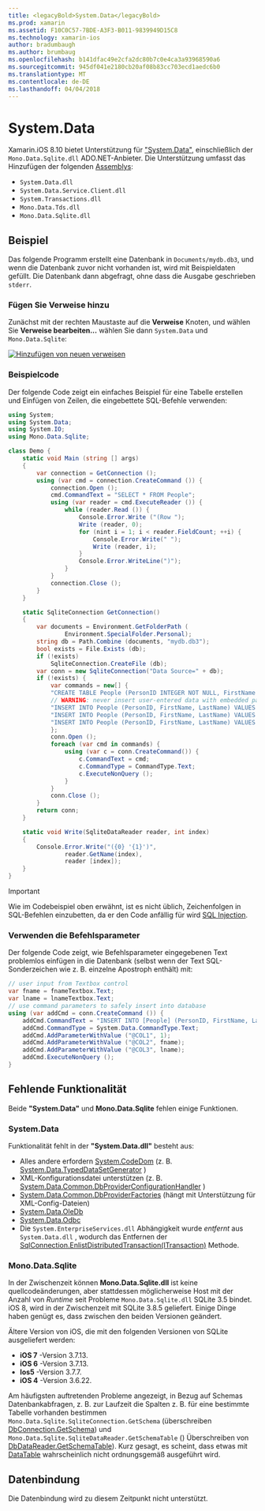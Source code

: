 ```yaml
---
title: <legacyBold>System.Data</legacyBold>
ms.prod: xamarin
ms.assetid: F10C0C57-7BDE-A3F3-B011-9839949D15C8
ms.technology: xamarin-ios
author: bradumbaugh
ms.author: brumbaug
ms.openlocfilehash: b141dfac49e2cfa2dc80b7c0e4ca3a93968590a6
ms.sourcegitcommit: 945df041e2180cb20af08b83cc703ecd1aedc6b0
ms.translationtype: MT
ms.contentlocale: de-DE
ms.lasthandoff: 04/04/2018
---
```

# <a name="systemdata"></a><legacyBold>System.Data</legacyBold>

Xamarin.iOS 8.10 bietet Unterstützung für ["System.Data"](https://developer.xamarin.com/api/namespace/System.Data/), einschließlich der `Mono.Data.Sqlite.dll` ADO.NET-Anbieter. Die Unterstützung umfasst das Hinzufügen der folgenden [Assemblys](~/cross-platform/internals/available-assemblies.md):

-  `System.Data.dll`
-  `System.Data.Service.Client.dll`
-  `System.Transactions.dll`
-  `Mono.Data.Tds.dll`
-  `Mono.Data.Sqlite.dll`


<a name="Example" />

## <a name="example"></a>Beispiel

Das folgende Programm erstellt eine Datenbank in `Documents/mydb.db3`, und wenn die Datenbank zuvor nicht vorhanden ist, wird mit Beispieldaten gefüllt. Die Datenbank dann abgefragt, ohne dass die Ausgabe geschrieben `stderr`.

### <a name="add-references"></a>Fügen Sie Verweise hinzu

Zunächst mit der rechten Maustaste auf die **Verweise** Knoten, und wählen Sie **Verweise bearbeiten...**  wählen Sie dann `System.Data` und `Mono.Data.Sqlite`:

[![](system.data-images/edit-references-sml.png "Hinzufügen von neuen verweisen")](system.data-images/edit-references.png#lightbox)

### <a name="sample-code"></a>Beispielcode

Der folgende Code zeigt ein einfaches Beispiel für eine Tabelle erstellen und Einfügen von Zeilen, die eingebettete SQL-Befehle verwenden:

```csharp
using System;
using System.Data;
using System.IO;
using Mono.Data.Sqlite;

class Demo {
    static void Main (string [] args)
    {
        var connection = GetConnection ();
        using (var cmd = connection.CreateCommand ()) {
            connection.Open ();
            cmd.CommandText = "SELECT * FROM People";
            using (var reader = cmd.ExecuteReader ()) {
                while (reader.Read ()) {
                    Console.Error.Write ("(Row ");
                    Write (reader, 0);
                    for (nint i = 1; i < reader.FieldCount; ++i) {
                        Console.Error.Write(" ");
                        Write (reader, i);
                    }
                    Console.Error.WriteLine(")");
                }
            }
            connection.Close ();
        }
    }

    static SqliteConnection GetConnection()
    {
        var documents = Environment.GetFolderPath (
                Environment.SpecialFolder.Personal);
        string db = Path.Combine (documents, "mydb.db3");
        bool exists = File.Exists (db);
        if (!exists)
            SqliteConnection.CreateFile (db);
        var conn = new SqliteConnection("Data Source=" + db);
        if (!exists) {
            var commands = new[] {
            "CREATE TABLE People (PersonID INTEGER NOT NULL, FirstName ntext, LastName ntext)",
            // WARNING: never insert user-entered data with embedded parameter values
            "INSERT INTO People (PersonID, FirstName, LastName) VALUES (1, 'First', 'Last')",
            "INSERT INTO People (PersonID, FirstName, LastName) VALUES (2, 'Dewey', 'Cheatem')",
            "INSERT INTO People (PersonID, FirstName, LastName) VALUES (3, 'And', 'How')",
            };
            conn.Open ();
            foreach (var cmd in commands) {
                using (var c = conn.CreateCommand()) {
                    c.CommandText = cmd;
                    c.CommandType = CommandType.Text;
                    c.ExecuteNonQuery ();
                }
            }
            conn.Close ();
        }
        return conn;
    }

    static void Write(SqliteDataReader reader, int index)
    {
        Console.Error.Write("({0} '{1}')",
                reader.GetName(index),
                reader [index]);
    }
}
```

> [!IMPORTANT]
> Wie im Codebeispiel oben erwähnt, ist es nicht üblich, Zeichenfolgen in SQL-Befehlen einzubetten, da er den Code anfällig für wird [SQL Injection](http://en.wikipedia.org/wiki/SQL_injection).


### <a name="using-command-parameters"></a>Verwenden die Befehlsparameter

Der folgende Code zeigt, wie Befehlsparameter eingegebenen Text problemlos einfügen in die Datenbank (selbst wenn der Text SQL-Sonderzeichen wie z. B. einzelne Apostroph enthält) mit:

```csharp
// user input from Textbox control
var fname = fnameTextbox.Text;
var lname = lnameTextbox.Text;
// use command parameters to safely insert into database
using (var addCmd = conn.CreateCommand ()) {
    addCmd.CommandText = "INSERT INTO [People] (PersonID, FirstName, LastName) VALUES (@COL1, @COL2, @COL3)";
    addCmd.CommandType = System.Data.CommandType.Text;
    addCmd.AddParameterWithValue ("@COL1", 1);
    addCmd.AddParameterWithValue ("@COL2", fname);
    addCmd.AddParameterWithValue ("@COL3", lname);
    addCmd.ExecuteNonQuery ();
}
```

<a name="Missing_Functionality" />

## <a name="missing-functionality"></a>Fehlende Funktionalität

Beide **"System.Data"** und **Mono.Data.Sqlite** fehlen einige Funktionen.

<a name="System.Data" />

### <a name="systemdata"></a><legacyBold>System.Data</legacyBold>

Funktionalität fehlt in der **"System.Data.dll"** besteht aus:

-  Alles andere erfordern [System.CodeDom](https://developer.xamarin.com/api/namespace/System.CodeDom/) (z. B.  [System.Data.TypedDataSetGenerator](https://developer.xamarin.com/api/type/System.Data.TypedDataSetGenerator/) )
-  XML-Konfigurationsdatei unterstützen (z. B.  [System.Data.Common.DbProviderConfigurationHandler](https://developer.xamarin.com/api/type/System.Data.Common.DbProviderConfigurationHandler/) )
-   [System.Data.Common.DbProviderFactories](https://developer.xamarin.com/api/type/System.Data.Common.DbProviderFactories/) (hängt mit Unterstützung für XML-Config-Dateien)
-   [System.Data.OleDb](https://developer.xamarin.com/api/namespace/System.Data.OleDb/)
-   [System.Data.Odbc](https://developer.xamarin.com/api/namespace/System.Data.Odbc/)
-  Die `System.EnterpriseServices.dll` Abhängigkeit wurde *entfernt* aus `System.Data.dll` , wodurch das Entfernen der [SqlConnection.EnlistDistributedTransaction(ITransaction)](https://developer.xamarin.com/api/member/System.Data.SqlClient.SqlConnection.EnlistDistributedTransaction/(System.EnterpriseServices.ITransaction)) Methode.


<a name="Mono.Data.Sqlite" />

### <a name="monodatasqlite"></a>Mono.Data.Sqlite

In der Zwischenzeit können **Mono.Data.Sqlite.dll** ist keine quellcodeänderungen, aber stattdessen möglicherweise Host mit der Anzahl von *Runtime* seit Probleme `Mono.Data.Sqlite.dll` SQLite 3.5 bindet. iOS 8, wird in der Zwischenzeit mit SQLite 3.8.5 geliefert. Einige Dinge haben genügt es, dass zwischen den beiden Versionen geändert.

Ältere Version von iOS, die mit den folgenden Versionen von SQLite ausgeliefert werden:

- **iOS 7** -Version 3.7.13.
- **iOS 6** -Version 3.7.13.
- **Ios5** -Version 3.7.7.
- **iOS 4** -Version 3.6.22.

Am häufigsten auftretenden Probleme angezeigt, in Bezug auf Schemas Datenbankabfragen, z. B. zur Laufzeit die Spalten z. B. für eine bestimmte Tabelle vorhanden bestimmen `Mono.Data.Sqlite.SqliteConnection.GetSchema` (überschreiben [DbConnection.GetSchema](https://developer.xamarin.com/api/member/System.Data.Common.DbConnection.GetSchema/)) und `Mono.Data.Sqlite.SqliteDataReader.GetSchemaTable` () Überschreiben von [DbDataReader.GetSchemaTable](https://developer.xamarin.com/api/member/System.Data.Common.DbDataReader.GetSchemaTable/)). Kurz gesagt, es scheint, dass etwas mit [DataTable](https://developer.xamarin.com/api/type/System.Data.DataTable/) wahrscheinlich nicht ordnungsgemäß ausgeführt wird.

<a name="Data_Binding" />

## <a name="data-binding"></a>Datenbindung

Die Datenbindung wird zu diesem Zeitpunkt nicht unterstützt.

